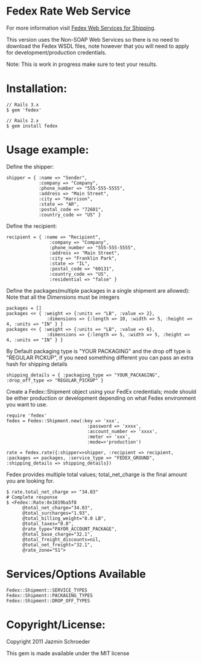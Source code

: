 # Fedex Rate Web Service

For more information visit [Fedex Web Services for Shipping](https://www.fedex.com/wpor/web/jsp/drclinks.jsp?links=wss/index.html).

This version uses the Non-SOAP Web Services so there is no need to download the Fedex WSDL files, note however that you will need to apply for 
development/production credentials.

Note: This is work in progress make sure to test your results.

# Installation:
    // Rails 3.x
    $ gem 'fedex'
    
    // Rails 2.x
    $ gem install fedex 

# Usage example:
   
Define the shipper:
                                     
    shipper = { :name => "Sender", 
                :company => "Company", 
                :phone_number => "555-555-5555", 
                :address => "Main Street", 
                :city => "Harrison", 
                :state => "AR", 
                :postal_code => "72601", 
                :country_code => "US" }

Define the recipient:    

    recipient = { :name => "Recipient", 
                    :company => "Company", 
                    :phone_number => "555-555-5555", 
                    :address => "Main Street", 
                    :city => "Franklin Park", 
                    :state => "IL", 
                    :postal_code => "60131", 
                    :country_code => "US", 
                    :residential => "false" }
Define the packages(multiple packages in a single shipment are allowed):
Note that all the Dimensions must be integers
                    
    packages = []
    packages << { :weight => {:units => "LB", :value => 2}, 
                   :dimensions => {:length => 10, :width => 5, :height => 4, :units => "IN" } }
    packages << { :weight => {:units => "LB", :value => 6}, 
                   :dimensions => {:length => 5, :width => 5, :height => 4, :units => "IN" } }

By Default packaging type is "YOUR PACKAGING" and the drop off type is "REGULAR PICKUP", if you need something different you can pass an extra hash for shipping details

    shipping_details = { :packaging_type => "YOUR_PACKAGING", :drop_off_type => "REGULAR_PICKUP" }  
       
    
Create a Fedex::Shipment object using your FedEx credentials; mode should be either production or development depending on what Fedex environment you want to use.

    require 'fedex'
    fedex = Fedex::Shipment.new(:key => 'xxx', 
                                  :password => 'xxxx', 
                                  :account_number => 'xxxx', 
                                  :meter => 'xxx', 
                                  :mode=>'production')      

    rate = fedex.rate({:shipper=>shipper, :recipient => recipient, :packages => packages, :service_type => "FEDEX_GROUND", :shipping_details => shipping_details})    
    
Fedex provides multiple total values; total_net_charge is the final amount you are looking for. 
    
    $ rate.total_net_charge => "34.03"     
    # Complete response                              
    $ <Fedex::Rate:0x1019ba5f8 
          @total_net_charge="34.03", 
          @total_surcharges="1.93", 
          @total_billing_weight="8.0 LB", 
          @total_taxes="0.0",   
          @rate_type="PAYOR_ACCOUNT_PACKAGE", 
          @total_base_charge="32.1", 
          @total_freight_discounts=nil, 
          @total_net_freight="32.1", 
          @rate_zone="51"> 
       
           
# Services/Options Available

    Fedex::Shipment::SERVICE_TYPES
    Fedex::Shipment::PACKAGING_TYPES
    Fedex::Shipment::DROP_OFF_TYPES

# Copyright/License:
Copyright 2011 Jazmin Schroeder

This gem is made available under the MIT license

